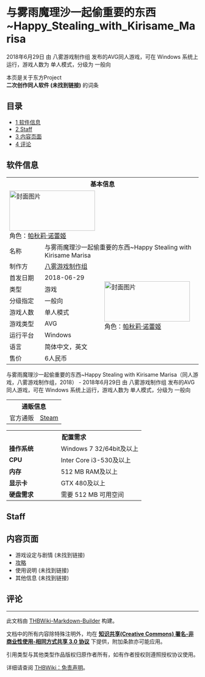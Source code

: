 # 与雾雨魔理沙一起偷重要的东西~Happy_Stealing_with_Kirisame_Marisa

<!-- source html: G:\repos\THBWiki-Markdown-Builder\THBWikiMarkdown\Temp\main\4\42\ns0%3A%E4%B8%8E%E9%9B%BE%E9%9B%A8%E9%AD%94%E7%90%86%E6%B2%99%E4%B8%80%E8%B5%B7%E5%81%B7%E9%87%8D%E8%A6%81%E7%9A%84%E4%B8%9C%E8%A5%BF%7EHappy_Stealing_with_Kirisame_Marisa.html -->

2018年6月29日 由 八雾游戏制作组  发布的AVG同人游戏，可在 Windows 系统上运行，游戏人数为 单人模式，分级为 一般向

本页是关于东方Project  
 **二次创作同人软件 (未找到链接)** 的词条

## 目录

- [1 软件信息](#软件信息)
- [2 Staff](#Staff)
- [3 内容页面](#内容页面)
- [4 评论](#评论)





## 软件信息

<table><tbody><tr><th colspan="3">基本信息</th></tr><tr><td class="cover-artwork-mobile" colspan="2"><a href="./文件-与雾雨魔理沙一起偷重要的东西~Happy_Stealing_with_Kirisame_Marisa封面.jpg.md" class="image" title="封面图片"><img alt="封面图片" src="https://upload.thwiki.cc/thumb/6/68/%E4%B8%8E%E9%9B%BE%E9%9B%A8%E9%AD%94%E7%90%86%E6%B2%99%E4%B8%80%E8%B5%B7%E5%81%B7%E9%87%8D%E8%A6%81%E7%9A%84%E4%B8%9C%E8%A5%BF~Happy_Stealing_with_Kirisame_Marisa%E5%B0%81%E9%9D%A2.jpg/224px-%E4%B8%8E%E9%9B%BE%E9%9B%A8%E9%AD%94%E7%90%86%E6%B2%99%E4%B8%80%E8%B5%B7%E5%81%B7%E9%87%8D%E8%A6%81%E7%9A%84%E4%B8%9C%E8%A5%BF~Happy_Stealing_with_Kirisame_Marisa%E5%B0%81%E9%9D%A2.jpg" decoding="async" loading="lazy" width="224" height="105" srcset="https://upload.thwiki.cc/thumb/6/68/%E4%B8%8E%E9%9B%BE%E9%9B%A8%E9%AD%94%E7%90%86%E6%B2%99%E4%B8%80%E8%B5%B7%E5%81%B7%E9%87%8D%E8%A6%81%E7%9A%84%E4%B8%9C%E8%A5%BF~Happy_Stealing_with_Kirisame_Marisa%E5%B0%81%E9%9D%A2.jpg/336px-%E4%B8%8E%E9%9B%BE%E9%9B%A8%E9%AD%94%E7%90%86%E6%B2%99%E4%B8%80%E8%B5%B7%E5%81%B7%E9%87%8D%E8%A6%81%E7%9A%84%E4%B8%9C%E8%A5%BF~Happy_Stealing_with_Kirisame_Marisa%E5%B0%81%E9%9D%A2.jpg 1.5x, https://upload.thwiki.cc/thumb/6/68/%E4%B8%8E%E9%9B%BE%E9%9B%A8%E9%AD%94%E7%90%86%E6%B2%99%E4%B8%80%E8%B5%B7%E5%81%B7%E9%87%8D%E8%A6%81%E7%9A%84%E4%B8%9C%E8%A5%BF~Happy_Stealing_with_Kirisame_Marisa%E5%B0%81%E9%9D%A2.jpg/448px-%E4%B8%8E%E9%9B%BE%E9%9B%A8%E9%AD%94%E7%90%86%E6%B2%99%E4%B8%80%E8%B5%B7%E5%81%B7%E9%87%8D%E8%A6%81%E7%9A%84%E4%B8%9C%E8%A5%BF~Happy_Stealing_with_Kirisame_Marisa%E5%B0%81%E9%9D%A2.jpg 2x" data-file-width="460" data-file-height="215"></a><div class="cover-char">角色：<a href="./帕秋莉·诺蕾姬.md" title="帕秋莉·诺蕾姬">帕秋莉·诺蕾姬</a></div></td>
</tr><tr><td class="label">名称</td><td colspan="2"> 与雾雨魔理沙一起偷重要的东西~Happy Stealing with Kirisame Marisa </td></tr><tr><td class="label">制作方</td><td><a href="./八雾游戏制作组.md" title="八雾游戏制作组">八雾游戏制作组</a></td><td class="cover-artwork" rowspan="8" style="min-width:224px;"><a href="./文件-与雾雨魔理沙一起偷重要的东西~Happy_Stealing_with_Kirisame_Marisa封面.jpg.md" class="image" title="封面图片"><img alt="封面图片" src="https://upload.thwiki.cc/thumb/6/68/%E4%B8%8E%E9%9B%BE%E9%9B%A8%E9%AD%94%E7%90%86%E6%B2%99%E4%B8%80%E8%B5%B7%E5%81%B7%E9%87%8D%E8%A6%81%E7%9A%84%E4%B8%9C%E8%A5%BF~Happy_Stealing_with_Kirisame_Marisa%E5%B0%81%E9%9D%A2.jpg/224px-%E4%B8%8E%E9%9B%BE%E9%9B%A8%E9%AD%94%E7%90%86%E6%B2%99%E4%B8%80%E8%B5%B7%E5%81%B7%E9%87%8D%E8%A6%81%E7%9A%84%E4%B8%9C%E8%A5%BF~Happy_Stealing_with_Kirisame_Marisa%E5%B0%81%E9%9D%A2.jpg" decoding="async" loading="lazy" width="224" height="105" srcset="https://upload.thwiki.cc/thumb/6/68/%E4%B8%8E%E9%9B%BE%E9%9B%A8%E9%AD%94%E7%90%86%E6%B2%99%E4%B8%80%E8%B5%B7%E5%81%B7%E9%87%8D%E8%A6%81%E7%9A%84%E4%B8%9C%E8%A5%BF~Happy_Stealing_with_Kirisame_Marisa%E5%B0%81%E9%9D%A2.jpg/336px-%E4%B8%8E%E9%9B%BE%E9%9B%A8%E9%AD%94%E7%90%86%E6%B2%99%E4%B8%80%E8%B5%B7%E5%81%B7%E9%87%8D%E8%A6%81%E7%9A%84%E4%B8%9C%E8%A5%BF~Happy_Stealing_with_Kirisame_Marisa%E5%B0%81%E9%9D%A2.jpg 1.5x, https://upload.thwiki.cc/thumb/6/68/%E4%B8%8E%E9%9B%BE%E9%9B%A8%E9%AD%94%E7%90%86%E6%B2%99%E4%B8%80%E8%B5%B7%E5%81%B7%E9%87%8D%E8%A6%81%E7%9A%84%E4%B8%9C%E8%A5%BF~Happy_Stealing_with_Kirisame_Marisa%E5%B0%81%E9%9D%A2.jpg/448px-%E4%B8%8E%E9%9B%BE%E9%9B%A8%E9%AD%94%E7%90%86%E6%B2%99%E4%B8%80%E8%B5%B7%E5%81%B7%E9%87%8D%E8%A6%81%E7%9A%84%E4%B8%9C%E8%A5%BF~Happy_Stealing_with_Kirisame_Marisa%E5%B0%81%E9%9D%A2.jpg 2x" data-file-width="460" data-file-height="215"></a><div class="cover-char">角色：<a href="./帕秋莉·诺蕾姬.md" title="帕秋莉·诺蕾姬">帕秋莉·诺蕾姬</a></div></td>
</tr><tr><td class="label">首发日期</td><td>2018-06-29</td></tr><tr><td class="label">类型</td><td>游戏</td></tr><tr><td class="label">分级指定</td><td>一般向</td></tr><tr><td class="label">游戏人数</td><td>单人模式</td></tr><tr><td class="label">游戏类型</td><td>AVG</td></tr><tr><td class="label">运行平台</td><td>Windows</td></tr><tr><td class="label">语言</td><td>简体中文，英文</td></tr><tr><td class="label">售价</td><td>6人民币</td></tr></tbody></table>

与雾雨魔理沙一起偷重要的东西~Happy Stealing with Kirisame Marisa（同人游戏，八雾游戏制作组，2018） - 2018年6月29日 由 八雾游戏制作组  发布的AVG同人游戏，可在 Windows 系统上运行，游戏人数为 单人模式，分级为 一般向

<table><tbody><tr><th colspan="3">通贩信息</th></tr><tr><td class="label">官方通贩</td><td colspan="2"><a rel="nofollow" class="external text" href="https://store.steampowered.com/app/880490">Steam</a></td></tr></tbody></table>


  
  

  


<table>
<tbody><tr><th colspan="2">配置需求</th></tr>
<tr><td style="width:120px;padding-left:7px;"><b>操作系统</b></td><td>Windows 7 32/64bit及以上</td></tr><tr><td style="width:120px;padding-left:7px;"><b>CPU</b></td><td>Inter Core i3-530及以上</td></tr><tr><td style="width:120px;padding-left:7px;"><b>内存</b></td><td>512 MB RAM及以上</td></tr><tr><td style="width:120px;padding-left:7px;"><b>显示卡</b></td><td>GTX 480及以上</td></tr><tr><td style="width:120px;padding-left:7px;"><b>硬盘需求</b></td><td>需要 512 MB 可用空间</td></tr>
</tbody></table>



## Staff

## 内容页面
- 游戏设定与剧情 (未找到链接)
- [攻略](./与雾雨魔理沙一起偷重要的东西~Happy_Stealing_with_Kirisame_Marisa-攻略.md)
- 使用说明 (未找到链接)
- 其他信息 (未找到链接)


## 评论




---

此文档由 [THBWiki-Markdown-Builder](https://github.com/Delsin-Yu/THBWiki-Markdown-Builder) 构建。

文档中的所有内容除特殊注明外，均在 [**知识共享(Creative Commons) 署名-非商业性使用-相同方式共享 3.0 协议**](https://creativecommons.org/licenses/by-sa/3.0/deed.zh-hans) 下提供，附加条款亦可能应用。

引用类型与其他类型作品版权归原作者所有，如有作者授权则遵照授权协议使用。

详细请查阅 [THBWiki：免责声明](https://thbwiki.cc/THBWiki:%E5%85%8D%E8%B4%A3%E5%A3%B0%E6%98%8E)。

